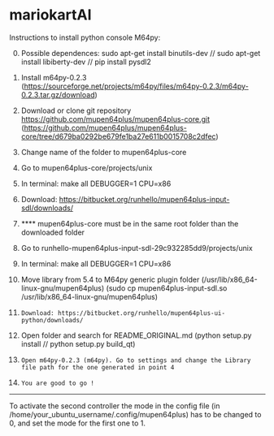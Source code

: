 # mariokartAI


Instructions to install python console M64py:

0. 	Possible dependences:
		sudo apt-get install binutils-dev //
		sudo apt-get install libiberty-dev //
		pip install pysdl2

1. 	Install m64py-0.2.3 (https://sourceforge.net/projects/m64py/files/m64py-0.2.3/m64py-0.2.3.tar.gz/download)

2. 	Download or clone git repository https://github.com/mupen64plus/mupen64plus-core.git (https://github.com/mupen64plus/mupen64plus-core/tree/d679ba0292be679fe1ba27e611b0015708c2dfec)

3. 	Change name of the folder to mupen64plus-core

4. 	Go to mupen64plus-core/projects/unix

5. 	In terminal: make all DEBUGGER=1 CPU=x86

6. 	Download: https://bitbucket.org/runhello/mupen64plus-input-sdl/downloads/

7. 	**** mupen64plus-core must be in the same root folder than the downloaded folder

8. 	Go to runhello-mupen64plus-input-sdl-29c932285dd9/projects/unix

9. 	In terminal: make all DEBUGGER=1 CPU=x86

10.	Move library from 5.4 to M64py generic plugin folder (/usr/lib/x86_64-linux-gnu/mupen64plus) (sudo cp mupen64plus-input-sdl.so /usr/lib/x86_64-linux-gnu/mupen64plus)

11. 	Download: https://bitbucket.org/runhello/mupen64plus-ui-python/downloads/

12.	Open folder and search for README_ORIGINAL.md (python setup.py install // python setup.py build_qt)
		
13. 	Open m64py-0.2.3 (m64py). Go to settings and change the Library file path for the one generated in point 4

14. 	You are good to go ! 

---

To activate the second controller the mode in the config file (in /home/your_ubuntu_username/.config/mupen64plus) has to be changed to 0, and set the mode for the first one to 1.


